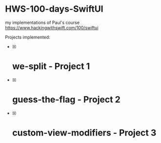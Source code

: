 # HWS-100-days-SwiftUI
my implementations of Paul's course https://www.hackingwithswift.com/100/swiftui


Projects implemented:
 - [x] # we-split - Project 1
 - [x] # guess-the-flag - Project 2
 - [x] # custom-view-modifiers - Project 3

